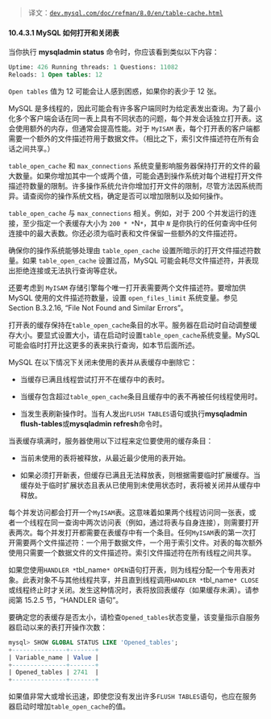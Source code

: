 > 译文：[`dev.mysql.com/doc/refman/8.0/en/table-cache.html`](https://dev.mysql.com/doc/refman/8.0/en/table-cache.html)

#### 10.4.3.1 MySQL 如何打开和关闭表

当你执行 **mysqladmin status** 命令时，你应该看到类似以下内容：

```sql
Uptime: 426 Running threads: 1 Questions: 11082
Reloads: 1 Open tables: 12
```

`Open tables` 值为 12 可能会让人感到困惑，如果你的表少于 12 张。

MySQL 是多线程的，因此可能会有许多客户端同时为给定表发出查询。为了最小化多个客户端会话在同一表上具有不同状态的问题，每个并发会话独立打开表。这会使用额外的内存，但通常会提高性能。对于 `MyISAM` 表，每个打开表的客户端都需要一个额外的文件描述符用于数据文件。（相比之下，索引文件描述符在所有会话之间共享。）

`table_open_cache` 和 `max_connections` 系统变量影响服务器保持打开的文件的最大数量。如果你增加其中一个或两个值，可能会遇到操作系统对每个进程打开文件描述符数量的限制。许多操作系统允许你增加打开文件的限制，尽管方法因系统而异。请查阅你的操作系统文档，确定是否可以增加限制以及如何操作。

`table_open_cache` 与 `max_connections` 相关。例如，对于 200 个并发运行的连接，至少指定一个表缓存大小为 `200 * *`N`*`，其中 *`N`* 是你执行的任何查询中任何连接中的最大表数。你还必须为临时表和文件保留一些额外的文件描述符。

确保你的操作系统能够处理由 `table_open_cache` 设置所暗示的打开文件描述符数量。如果 `table_open_cache` 设置过高，MySQL 可能会耗尽文件描述符，并表现出拒绝连接或无法执行查询等症状。

还要考虑到 `MyISAM` 存储引擎每个唯一打开表需要两个文件描述符。要增加供 MySQL 使用的文件描述符数量，设置 `open_files_limit` 系统变量。参见 Section B.3.2.16, “File Not Found and Similar Errors”。

打开表的缓存保持在`table_open_cache`条目的水平。服务器在启动时自动调整缓存大小。要显式设置大小，请在启动时设置`table_open_cache`系统变量。MySQL 可能会临时打开比这更多的表来执行查询，如本节后面所述。

MySQL 在以下情况下关闭未使用的表并从表缓存中删除它：

+   当缓存已满且线程尝试打开不在缓存中的表时。

+   当缓存包含超过`table_open_cache`条目且缓存中的表不再被任何线程使用时。

+   当发生表刷新操作时。当有人发出`FLUSH TABLES`语句或执行**mysqladmin flush-tables**或**mysqladmin refresh**命令时。

当表缓存填满时，服务器使用以下过程来定位要使用的缓存条目：

+   当前未使用的表将被释放，从最近最少使用的表开始。

+   如果必须打开新表，但缓存已满且无法释放表，则根据需要临时扩展缓存。当缓存处于临时扩展状态且表从已使用到未使用状态时，表将被关闭并从缓存中释放。

每个并发访问都会打开一个`MyISAM`表。这意味着如果两个线程访问同一张表，或者一个线程在同一查询中两次访问表（例如，通过将表与自身连接），则需要打开表两次。每个并发打开都需要在表缓存中有一个条目。任何`MyISAM`表的第一次打开需要两个文件描述符：一个用于数据文件，一个用于索引文件。对表的每次额外使用只需要一个数据文件的文件描述符。索引文件描述符在所有线程之间共享。

如果您使用`HANDLER *`tbl_name`* OPEN`语句打开表，则为线程分配一个专用表对象。此表对象不与其他线程共享，并且直到线程调用`HANDLER *`tbl_name`* CLOSE`或线程终止时才关闭。发生这种情况时，表将放回表缓存（如果缓存未满）。请参阅第 15.2.5 节，“HANDLER 语句”。

要确定您的表缓存是否太小，请检查`Opened_tables`状态变量，该变量指示自服务器启动以来的表打开操作次数：

```sql
mysql> SHOW GLOBAL STATUS LIKE 'Opened_tables';
+---------------+-------+
| Variable_name | Value |
+---------------+-------+
| Opened_tables | 2741  |
+---------------+-------+
```

如果值非常大或增长迅速，即使您没有发出许多`FLUSH TABLES`语句，也应在服务器启动时增加`table_open_cache`的值。
